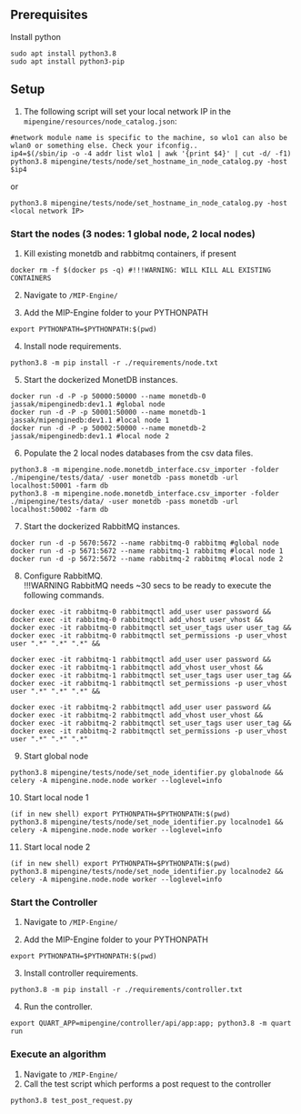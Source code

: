 ## Prerequisites

Install python <br/>
```
sudo apt install python3.8
sudo apt install python3-pip
```

## Setup
1. The following script will set your local network IP in the `mipengine/resources/node_catalog.json`:<br/>

```
#network module name is specific to the machine, so wlo1 can also be wlan0 or something else. Check your ifconfig..
ip4=$(/sbin/ip -o -4 addr list wlo1 | awk '{print $4}' | cut -d/ -f1) 
python3.8 mipengine/tests/node/set_hostname_in_node_catalog.py -host $ip4
```
or
```
python3.8 mipengine/tests/node/set_hostname_in_node_catalog.py -host <local network IP>
```

### Start the nodes (3 nodes: 1 global node, 2 local nodes)
1. Kill existing monetdb and rabbitmq containers, if present <br/>
```
docker rm -f $(docker ps -q) #!!!WARNING: WILL KILL ALL EXISTING CONTAINERS
```

2. Navigate to `/MIP-Engine/` <br/>

3. Add the MIP-Engine folder to your PYTHONPATH<br/>
```
export PYTHONPATH=$PYTHONPATH:$(pwd)
```

4. Install node requirements. <br/>
```
python3.8 -m pip install -r ./requirements/node.txt
```

5. Start the dockerized MonetDB instances. <br/>
```
docker run -d -P -p 50000:50000 --name monetdb-0 jassak/mipenginedb:dev1.1 #global node
docker run -d -P -p 50001:50000 --name monetdb-1 jassak/mipenginedb:dev1.1 #local node 1
docker run -d -P -p 50002:50000 --name monetdb-2 jassak/mipenginedb:dev1.1 #local node 2
```

6. Populate the 2 local nodes databases from the csv data files.
```
python3.8 -m mipengine.node.monetdb_interface.csv_importer -folder ./mipengine/tests/data/ -user monetdb -pass monetdb -url localhost:50001 -farm db
python3.8 -m mipengine.node.monetdb_interface.csv_importer -folder ./mipengine/tests/data/ -user monetdb -pass monetdb -url localhost:50002 -farm db
```

7. Start the dockerized RabbitMQ instances. <br/>
```
docker run -d -p 5670:5672 --name rabbitmq-0 rabbitmq #global node
docker run -d -p 5671:5672 --name rabbitmq-1 rabbitmq #local node 1
docker run -d -p 5672:5672 --name rabbitmq-2 rabbitmq #local node 2
```

8. Configure RabbitMQ. <br/>
   !!!WARNING RabbitMQ needs ~30 secs to be ready to execute the following commands.
```
docker exec -it rabbitmq-0 rabbitmqctl add_user user password &&
docker exec -it rabbitmq-0 rabbitmqctl add_vhost user_vhost &&
docker exec -it rabbitmq-0 rabbitmqctl set_user_tags user user_tag &&
docker exec -it rabbitmq-0 rabbitmqctl set_permissions -p user_vhost user ".*" ".*" ".*" &&

docker exec -it rabbitmq-1 rabbitmqctl add_user user password &&
docker exec -it rabbitmq-1 rabbitmqctl add_vhost user_vhost &&
docker exec -it rabbitmq-1 rabbitmqctl set_user_tags user user_tag &&
docker exec -it rabbitmq-1 rabbitmqctl set_permissions -p user_vhost user ".*" ".*" ".*" &&

docker exec -it rabbitmq-2 rabbitmqctl add_user user password &&
docker exec -it rabbitmq-2 rabbitmqctl add_vhost user_vhost &&
docker exec -it rabbitmq-2 rabbitmqctl set_user_tags user user_tag &&
docker exec -it rabbitmq-2 rabbitmqctl set_permissions -p user_vhost user ".*" ".*" ".*" 
```

9. Start global node
```
python3.8 mipengine/tests/node/set_node_identifier.py globalnode && celery -A mipengine.node.node worker --loglevel=info
```
10. Start local node 1
```
(if in new shell) export PYTHONPATH=$PYTHONPATH:$(pwd)
python3.8 mipengine/tests/node/set_node_identifier.py localnode1 && celery -A mipengine.node.node worker --loglevel=info
```
11. Start local node 2
```
(if in new shell) export PYTHONPATH=$PYTHONPATH:$(pwd)
python3.8 mipengine/tests/node/set_node_identifier.py localnode2 && celery -A mipengine.node.node worker --loglevel=info
```

### Start the Controller

1. Navigate to `/MIP-Engine/` <br/>

2. Add the MIP-Engine folder to your PYTHONPATH<br/>
```
export PYTHONPATH=$PYTHONPATH:$(pwd)
```

3. Install controller requirements. <br/>
```
python3.8 -m pip install -r ./requirements/controller.txt
```

4. Run the controller. <br/>
```
export QUART_APP=mipengine/controller/api/app:app; python3.8 -m quart run
```

### Execute an algorithm

1. Navigate to `/MIP-Engine/` <br/>
2. Call the test script which performs a post request to the controller
```
python3.8 test_post_request.py
```
